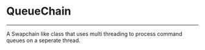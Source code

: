 # QueueChain
---
A Swapchain like class that uses multi threading to process command queues on a seperate thread.
